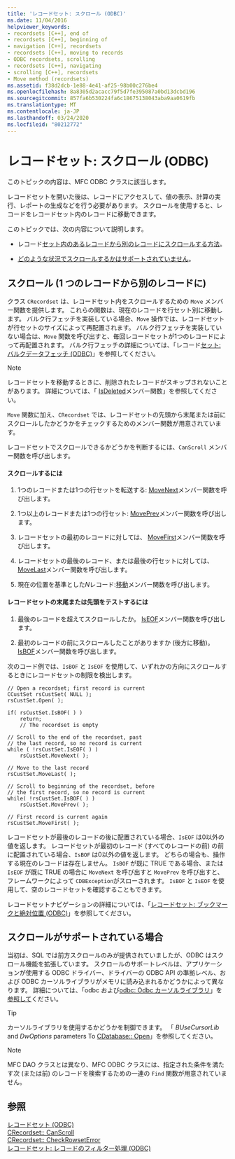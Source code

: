 ```yaml
---
title: 'レコードセット: スクロール (ODBC)'
ms.date: 11/04/2016
helpviewer_keywords:
- recordsets [C++], end of
- recordsets [C++], beginning of
- navigation [C++], recordsets
- recordsets [C++], moving to records
- ODBC recordsets, scrolling
- recordsets [C++], navigating
- scrolling [C++], recordsets
- Move method (recordsets)
ms.assetid: f38d2dcb-1e88-4e41-af25-98b00c276be4
ms.openlocfilehash: 8a8305d2acacc79f5d7fe395087a0bd13dcbd196
ms.sourcegitcommit: 857fa6b530224fa6c18675138043aba9aa0619fb
ms.translationtype: MT
ms.contentlocale: ja-JP
ms.lasthandoff: 03/24/2020
ms.locfileid: "80212772"
---
```

# <a name="recordset-scrolling-odbc"></a>レコードセット: スクロール (ODBC)

このトピックの内容は、MFC ODBC クラスに該当します。

レコードセットを開いた後は、レコードにアクセスして、値の表示、計算の実行、レポートの生成などを行う必要があります。 スクロールを使用すると、レコードをレコードセット内のレコードに移動できます。

このトピックでは、次の内容について説明します。

- レコード[セット内のあるレコードから別のレコードにスクロールする方法](#_core_scrolling_from_one_record_to_another)。

- [どのような状況でスクロールするかはサポートされていません](#_core_when_scrolling_is_supported)。

##  <a name="scrolling-from-one-record-to-another"></a><a name="_core_scrolling_from_one_record_to_another"></a>スクロール (1 つのレコードから別のレコードに)

クラス `CRecordset` は、レコードセット内をスクロールするための `Move` メンバー関数を提供します。 これらの関数は、現在のレコードを行セット別に移動します。 バルク行フェッチを実装している場合、`Move` 操作では、レコードセットが行セットのサイズによって再配置されます。 バルク行フェッチを実装していない場合は、`Move` 関数を呼び出すと、毎回レコードセットが1つのレコードによって再配置されます。 バルク行フェッチの詳細については、「レコード[セット: バルクデータフェッチ (ODBC)](../../data/odbc/recordset-fetching-records-in-bulk-odbc.md)」を参照してください。

> [!NOTE]
>  レコードセットを移動するときに、削除されたレコードがスキップされないことがあります。 詳細については、「 [IsDeleted](../../mfc/reference/crecordset-class.md#isdeleted)メンバー関数」を参照してください。

`Move` 関数に加え、`CRecordset` では、レコードセットの先頭から末尾または前にスクロールしたかどうかをチェックするためのメンバー関数が用意されています。

レコードセットでスクロールできるかどうかを判断するには、`CanScroll` メンバー関数を呼び出します。

#### <a name="to-scroll"></a>スクロールするには

1. 1つのレコードまたは1つの行セットを転送する: [MoveNext](../../mfc/reference/crecordset-class.md#movenext)メンバー関数を呼び出します。

1. 1つ以上のレコードまたは1つの行セット: [MovePrev](../../mfc/reference/crecordset-class.md#moveprev)メンバー関数を呼び出します。

1. レコードセットの最初のレコードに対しては、 [MoveFirst](../../mfc/reference/crecordset-class.md#movefirst)メンバー関数を呼び出します。

1. レコードセットの最後のレコード、または最後の行セットに対しては、 [MoveLast](../../mfc/reference/crecordset-class.md#movelast)メンバー関数を呼び出します。

1. 現在の位置を基準とした*N*レコード:[移動](../../mfc/reference/crecordset-class.md#move)メンバー関数を呼び出します。

#### <a name="to-test-for-the-end-or-the-beginning-of-the-recordset"></a>レコードセットの末尾または先頭をテストするには

1. 最後のレコードを超えてスクロールしたか。 [IsEOF](../../mfc/reference/crecordset-class.md#iseof)メンバー関数を呼び出します。

1. 最初のレコードの前にスクロールしたことがありますか (後方に移動)。 [IsBOF](../../mfc/reference/crecordset-class.md#isbof)メンバー関数を呼び出します。

次のコード例では、`IsBOF` と `IsEOF` を使用して、いずれかの方向にスクロールするときにレコードセットの制限を検出します。

```
// Open a recordset; first record is current
CCustSet rsCustSet( NULL );
rsCustSet.Open( );

if( rsCustSet.IsBOF( ) )
    return;
    // The recordset is empty

// Scroll to the end of the recordset, past
// the last record, so no record is current
while ( !rsCustSet.IsEOF( ) )
    rsCustSet.MoveNext( );

// Move to the last record
rsCustSet.MoveLast( );

// Scroll to beginning of the recordset, before
// the first record, so no record is current
while( !rsCustSet.IsBOF( ) )
    rsCustSet.MovePrev( );

// First record is current again
rsCustSet.MoveFirst( );
```

レコードセットが最後のレコードの後に配置されている場合、`IsEOF` は0以外の値を返します。 レコードセットが最初のレコード (すべてのレコードの前) の前に配置されている場合、`IsBOF` は0以外の値を返します。 どちらの場合も、操作する現在のレコードは存在しません。 `IsBOF` が既に TRUE である場合、または `IsEOF` が既に TRUE の場合に `MoveNext` を呼び出すと `MovePrev` を呼び出すと、フレームワークによって `CDBException`がスローされます。 `IsBOF` と `IsEOF` を使用して、空のレコードセットを確認することもできます。

レコードセットナビゲーションの詳細については、「[レコードセット: ブックマークと絶対位置 (ODBC)](../../data/odbc/recordset-bookmarks-and-absolute-positions-odbc.md)」を参照してください。

##  <a name="when-scrolling-is-supported"></a><a name="_core_when_scrolling_is_supported"></a>スクロールがサポートされている場合

当初は、SQL では前方スクロールのみが提供されていましたが、ODBC はスクロール機能を拡張しています。 スクロールのサポートレベルは、アプリケーションが使用する ODBC ドライバー、ドライバーの ODBC API の準拠レベル、および ODBC カーソルライブラリがメモリに読み込まれるかどうかによって異なります。 詳細については、「odbc および[odbc: Odbc カーソルライブラリ](../../data/odbc/odbc-the-odbc-cursor-library.md)」を[参照して](../../data/odbc/odbc-basics.md)ください。

> [!TIP]
>  カーソルライブラリを使用するかどうかを制御できます。 「 *BUseCursorLib* and *DwOptions* parameters To [CDatabase:: Open](../../mfc/reference/cdatabase-class.md#open)」を参照してください。

> [!NOTE]
>  MFC DAO クラスとは異なり、MFC ODBC クラスには、指定された条件を満たす次 (または前) のレコードを検索するための一連の `Find` 関数が用意されていません。

## <a name="see-also"></a>参照

[レコードセット (ODBC)](../../data/odbc/recordset-odbc.md)<br/>
[CRecordset:: CanScroll](../../mfc/reference/crecordset-class.md#canscroll)<br/>
[CRecordset:: CheckRowsetError](../../mfc/reference/crecordset-class.md#checkrowseterror)<br/>
[レコードセット: レコードのフィルター処理 (ODBC)](../../data/odbc/recordset-filtering-records-odbc.md)
